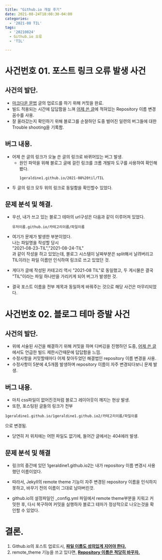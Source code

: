 ```yaml
---
title: "Github.io 개설 후기"
date: 2021-08-24T18:08:30-04:00
categories:
  - '2021-08 TIL'
tags:
  - '20210824'
  - Github.io 오류
  - 'TIL'

---
```


# 사건번호 01. 포스트 링크 오류 발생 사건
## 사건의 발단.

* [마크다운 문법] 글의 업로드를 하기 위해 커밋을 완료.
* 빌드 적용되는 시간에 답답함을 느껴 [어제 쓴 글]에 적혀있는 Repository 이름 변경 꼼수를 사용.
* 잘 올라갔는지 확인하기 위해 블로그를 순찰하던 도중 벌어진 일련의 버그들에 대한 Trouble shooting을 기록함.

## 버그 내용.

* 어제 쓴 글의 링크가 오늘 쓴 글의 링크로 바뀌어있는 버그 발생.
  * 원인 파악을 위해 블로그 글에 걸린 링크를 크롬 개발자 도구를 사용하여 확인해봤다.
    ```
    1geraldine1.github.io/2021-08%20til/TIL
    ```
* 두 글의 링크 모두 위의 링크로 동일함을 확인할수 있었다.

## 문제 분석 및 해결.
* 우선, 내가 쓰고 있는 블로그 테마의 url구성은 다음과 같이 이루어져 있었다.
  ```
  유저이름.github.io/카테고리이름/파일이름
  ```

* 여기가 문제가 발생한 부분이었다.  
나는 파일명을 작성할 당시  
"2021-08-23-TIL","2021-08-24-TIL"  
과 같이 작성을 하고 있었는데, 블로그 시스템이 날짜부분은 split해서 날려버리고 TIL이라는 파일 이름만 인식하여 링크로 쓰고 있었던 것.
* 게다가 글에 작성된 카테고리 역시 "2021-08 TIL"로 동일했고, 두 게시물은 결국 "TIL"이라는 파일 하나만을 가리키게 되어 버그가 발생한 것.
* 결국 포스트 이름을 전부 제목과 동일하게 바꿔주는 것으로 해당 사건은 마무리되었다.



# 사건번호 02. 블로그 테마 증발 사건
## 사건의 발단.

* 위에 서술된 사건을 해결하기 위해 커밋을 하며 디버깅을 진행하던 도중, [어제 쓴 글]에서도 언급한 빌드 제한시간때문에 답답함을 느낌.
* 수정사항을 커밋할때마다 어제 찾아두었던 해결법인 repository 이름 변경을 사용.
* 수정사항이 5분에 4,5개쯤 발생하며 repository 이름이 자주 변경되다보니 문제 발생.

## 버그 내용.
* 마치 css파일이 없어진것처럼 블로그 레이아웃이 깨지는 현상 발생.
* 또한, 포스팅된 글들의 링크가 전부
```
1geraldine1.github.io/1geraldine1.github.io2/카테고리이름/파일이름
```
으로 변경됨.
* 당연히 저 위치에는 어떤 파일도 없기에, 들어간 글에서는 404에러 발생.

## 문제 분석 및 해결
* 링크의 중간에 있던 1geraldine1.github.io2는 내가 repository 이름 변경시 사용했던 이름이었다.

* 따라서, Jekyll의 remote theme 기능이 자주 변경된 repository 이름을 인식하지 못하고, 바꾸기 전의 이름이 그대로 남아버린것.

* github.io의 설정파일인 _config.yml 파일에서 remote theme부분을 지워고 커밋한 후, 다시 복구하여 커밋을 실행하자 블로그 테마가 정상적으로 나오는것을 확인할 수 있었다.

# 결론.
1. Github.io의 포스트 업로드시, <U>**파일 이름도 성의있게 지어야 한다.**</U>
2. remote_theme 기능을 쓰고 있다면, <U>**Repository 이름은 적당히 바꾸자.**</U>

[마크다운 문법]: https://1geraldine1.github.io/2021-08%20til/%EB%A7%88%ED%81%AC%EB%8B%A4%EC%9A%B4-%EB%AC%B8%EB%B2%95/

[어제 쓴 글]: https://1geraldine1.github.io/2021-08%20til/Github.io-%EA%B0%9C%EC%84%A4%EA%B3%BC%EC%A0%95-%EB%B0%8F-Trouble-Shooting/